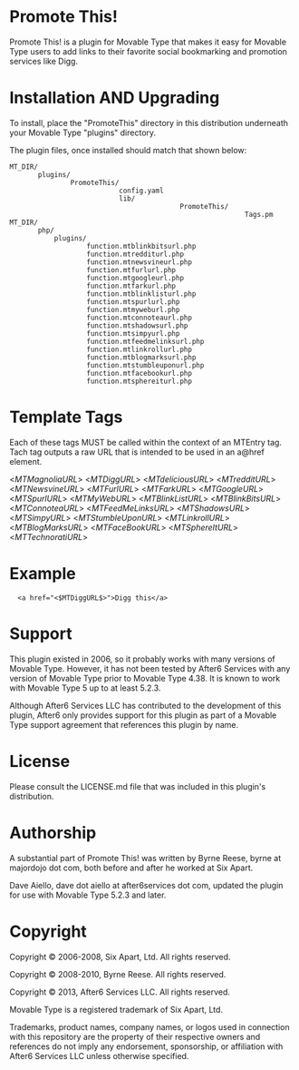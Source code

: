 # Promote This!

Promote This! is a plugin for Movable Type that makes it easy for 
Movable Type users to add links to their favorite social bookmarking
and promotion services like Digg.

# Installation AND Upgrading

To install, place the "PromoteThis" directory in this distribution
underneath your Movable Type "plugins" directory. 

The plugin files, once installed should match that shown below:

    MT_DIR/
           plugins/
                   PromoteThis/
                               config.yaml
                               lib/
                                              PromoteThis/
                                                              Tags.pm
    MT_DIR/
           php/
               plugins/
                       function.mtblinkbitsurl.php
                       function.mtredditurl.php
                       function.mtnewsvineurl.php
                       function.mtfurlurl.php
                       function.mtgoogleurl.php
                       function.mtfarkurl.php
                       function.mtblinklisturl.php
                       function.mtspurlurl.php
                       function.mtmyweburl.php
                       function.mtconnoteaurl.php
                       function.mtshadowsurl.php
                       function.mtsimpyurl.php
                       function.mtfeedmelinksurl.php
                       function.mtlinkrollurl.php
                       function.mtblogmarksurl.php
                       function.mtstumbleuponurl.php
                       function.mtfacebookurl.php
                       function.mtsphereiturl.php


# Template Tags

Each of these tags MUST be called within the context of an MTEntry tag.
Tach tag outputs a raw URL that is intended to be used in an a@href
element.

  <$MTMagnoliaURL$>
  <$MTDiggURL$>
  <$MTdeliciousURL$>
  <$MTredditURL$>
  <$MTNewsvineURL$>
  <$MTFurlURL$>
  <$MTFarkURL$>
  <$MTGoogleURL$>
  <$MTSpurlURL$>
  <$MTMyWebURL$>
  <$MTBlinkListURL$>
  <$MTBlinkBitsURL$>
  <$MTConnoteaURL$>
  <$MTFeedMeLinksURL$>
  <$MTShadowsURL$>
  <$MTSimpyURL$>
  <$MTStumbleUponURL$>
  <$MTLinkrollURL$>
  <$MTBlogMarksURL$>
  <$MTFaceBookURL$>
  <$MTSphereItURL$>
  <$MTTechnoratiURL$>

# Example

      <a href="<$MTDiggURL$>">Digg this</a>

# Support

This plugin existed in 2006, so it probably works with many versions of Movable Type.  However, it has not been tested by After6 Services with any version of Movable Type prior to Movable Type 4.38.  It is known to work with Movable Type 5 up to at least 5.2.3.

Although After6 Services LLC has contributed to the development of this plugin, After6 only provides support for this plugin as part of a Movable Type support agreement that references this plugin by name.

# License

Please consult the LICENSE.md file that was included in this plugin's distribution.

# Authorship

A substantial part of Promote This! was written by Byrne Reese, byrne at majordojo dot com, both before and after he worked at Six Apart.

Dave Aiello, dave dot aiello at after6services dot com, updated the plugin for use with Movable Type 5.2.3 and later.

# Copyright

Copyright &copy; 2006-2008, Six Apart, Ltd.  All rights reserved.

Copyright &copy; 2008-2010, Byrne Reese. All rights reserved.

Copyright &copy; 2013, After6 Services LLC.  All rights reserved.

Movable Type is a registered trademark of Six Apart, Ltd.

Trademarks, product names, company names, or logos used in connection with this repository are the property of their respective owners and references do not imply any endorsement, sponsorship, or affiliation with After6 Services LLC unless otherwise specified.

